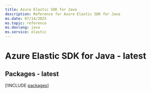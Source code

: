 ```yaml
---
title: Azure Elastic SDK for Java
description: Reference for Azure Elastic SDK for Java
ms.date: 07/14/2025
ms.topic: reference
ms.devlang: java
ms.service: elastic
---
```

# Azure Elastic SDK for Java - latest
## Packages - latest
[!INCLUDE [packages](elastic-index.md)]